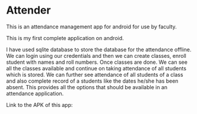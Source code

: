 # Attender
This is an attendance management app for android for use by faculty.

This is my first complete application on android.

I have used sqlite database to store the database for the attendance offline.
We can login using our credentials and then we can create classes, enroll student with names and roll numbers. Once classes are done. We can see all the classes available and continue on taking attendance of all students which is stored. We can further see attendance of all students of a class and also complete record of a students like the dates he/she has been absent.
This provides all the options that should be available in an attendance application.

Link to the APK of this app: 
      
